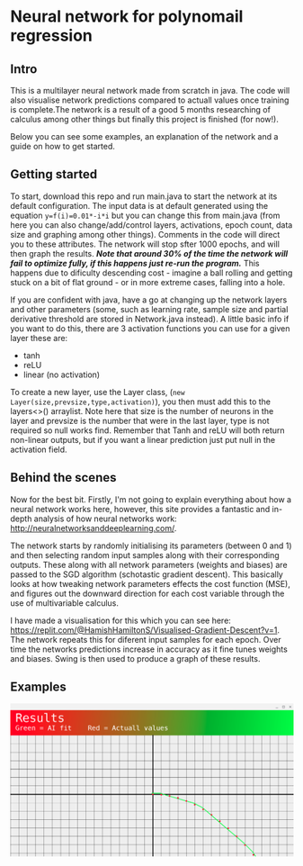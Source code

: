 # Neural network for polynomail regression

## Intro

This is a multilayer neural network made from scratch in java. The code will also visualise network predictions compared to actuall values once training is complete.The network is a result of a good 5 months researching of calculus among other things but finally this project is finished (for now!). 

Below you can see some examples, an explanation of the network and a guide on how to get started.


## Getting started

To start, download this repo and run main.java to start the network at its default configuration. The input data is at default generated using the equation `y=f(i)=0.01*-i*i` but you can change this from main.java (from here you can also change/add/control layers, activations, epoch count, data size and graphing among other things). Comments in the code will direct you to these attributes. The network will stop sfter 1000 epochs, and will then graph the results. ***Note that around 30% of the time the network will fail to optimize fully, if this happens just re-run the program.*** This happens due to dificulty descending cost - imagine a ball rolling and getting stuck on a bit of flat ground - or in more extreme cases, falling into a hole.

If you are confident with java, have a go at changing up the network layers and other parameters (some, such as learning rate, sample size and partial derivative threshold are stored in Network.java instead). A little basic info if you want to do this, there are 3 activation functions you can use for a given layer these are:

- tanh
- reLU
- linear (no activation)

To create a new layer, use the Layer class, (`new Layer(size,prevsize,type,activation)`), you then must add this to the layers<>() arraylist. Note here that size is the number of neurons in the layer and prevsize is the number that were in the last layer, type is not required so null works find. Remember that Tanh and reLU will both return non-linear outputs, but if you want a linear prediction just put null in the activation field. 

## Behind the scenes

Now for the best bit. Firstly, I'm not going to explain everything about how a neural network works here, however, this site provides a fantastic and in-depth analysis of how neural networks work: http://neuralnetworksanddeeplearning.com/. 

The network starts by randomly initialising its parameters (between 0 and 1) and then selecting random input samples along with their corresponding outputs. These along with all network parameters (weights and biases) are passed to the SGD algorithm (schotastic gradient descent). This basically looks at how tweaking network parameters effects the cost function (MSE), and figures out the downward direction for each cost variable through the use of multivariable calculus. 

I have made a visualisation for this which you can see here: https://replit.com/@HamishHamiltonS/Visualised-Gradient-Descent?v=1. The network repeats this for diferent input samples for each epoch. Over time the networks predictions increase in accuracy as it fine tunes weights and biases. Swing is then used to produce a graph of these results.


## Examples

![Example](https://github.com/HamishHamiltonSmith/Multilayer-Neural-Network/blob/main/examples/Screenshot%202022-09-06%2019.33.46.png)
